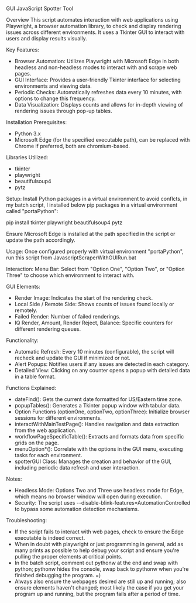 GUI JavaScript Spotter Tool

Overview
This script automates interaction with web applications using Playwright, a browser automation library, to check and display rendering issues across different environments. It uses a Tkinter GUI to interact with users and display results visually.

Key Features:
- Browser Automation: Utilizes Playwright with Microsoft Edge in both headless and non-headless modes to interact with and scrape web pages.
- GUI Interface: Provides a user-friendly Tkinter interface for selecting environments and viewing data.
- Periodic Checks: Automatically refreshes data every 10 minutes, with options to change this frequency.
- Data Visualization: Displays counts and allows for in-depth viewing of rendering issues through pop-up tables.

Installation Prerequisites:
- Python 3.x
- Microsoft Edge (for the specified executable path), can be replaced with Chrome if preferred, both are chromium-based.

Libraries Utilized:
- tkinter
- playwright
- beautifulsoup4
- pytz

Setup:
Install Python packages in a virtual environment to avoid conflcts, in my batch script, I installed below pip packages in a virtual environment called "portaPython":

pip install tkinter playwright beautifulsoup4 pytz

Ensure Microsoft Edge is installed at the path specified in the script or update the path accordingly.

Usage:
Once configured properly with virtual environment "portaPython", run this script from JavascriptScraperWithGUIRun.bat

Interaction:
Menu Bar: Select from "Option One", "Option Two", or "Option Three" to choose which environment to interact with.

GUI Elements:
- Render Image: Indicates the start of the rendering check.
- Local Side / Remote Side: Shows counts of issues found locally or remotely.
- Failed Render: Number of failed renderings.
- IQ Render, Amount, Render Reject, Balance: Specific counters for different rendering queues.

Functionality:
- Automatic Refresh: Every 10 minutes (configurable), the script will recheck and update the GUI if minimized or not.
- Alert Popups: Notifies users if any issues are detected in each category.
- Detailed View: Clicking on any counter opens a popup with detailed data in a table format.

Functions Explained:
- dateFind(): Gets the current date formatted for US/Eastern time zone.
- popupTables(): Generates a Tkinter popup window with tabular data.
- Option Functions (optionOne, optionTwo, optionThree): Initialize browser sessions for different environments.
- interactWithMainTestPage(): Handles navigation and data extraction from the web application.
- workflowPageSpecificTable(): Extracts and formats data from specific grids on the page.
- menuOption*(): Correlate with the options in the GUI menu, executing tasks for each environment.
- spotterGUI Class: Manages the creation and behavior of the GUI, including periodic data refresh and user interaction.

Notes:
- Headless Mode: Options Two and Three use headless mode for Edge, which means no browser window will open during execution.
- Security: The script uses --disable-blink-features=AutomationControlled to bypass some automation detection mechanisms.

Troubleshooting:
- If the script fails to interact with web pages, check to ensure the Edge executable is indeed correct.
- When in doubt with playwright or just programming in general, add as many prints as possible to help debug your script and ensure you're pulling the proper elements at critical points.
- In the batch script, comment out pythonw at the end and swap with python; pythonw hides the console, swap back to pythonw when you're finished debugging the program. =)
- Always also ensure the webpages desired are still up and running; also ensure elements haven't changed; most likely the case if you get your program up and running, but the program fails after a period of time.












